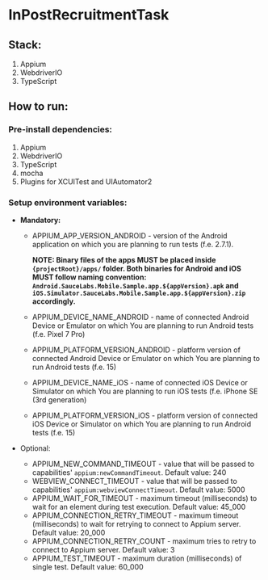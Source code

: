 # InPostRecruitmentTask

## Stack:
1. Appium
2. WebdriverIO
3. TypeScript

## How to run:
### Pre-install dependencies:
1. Appium
2. WebdriverIO
3. TypeScript
4. mocha
5. Plugins for XCUITest and UIAutomator2

### Setup environment variables:
   * **Mandatory:**
     * APPIUM_APP_VERSION_ANDROID - version of the Android application on which you are planning to run tests (f.e. 2.7.1).

       **NOTE: Binary files of the apps MUST be placed inside `{projectRoot}/apps/` folder. Both binaries for Android and iOS MUST follow naming convention: `Android.SauceLabs.Mobile.Sample.app.${appVersion}.apk` and `iOS.Simulator.SauceLabs.Mobile.Sample.app.${appVersion}.zip` accordingly.**
       
     * APPIUM_DEVICE_NAME_ANDROID - name of connected Android Device or Emulator on which You are planning to run Android tests (f.e. Pixel 7 Pro)
     * APPIUM_PLATFORM_VERSION_ANDROID - platform version of connected Android Device or Emulator on which You are planning to run Android tests (f.e. 15)

     * APPIUM_DEVICE_NAME_iOS -  name of connected iOS Device or Simulator on which You are planning to run iOS tests (f.e. iPhone SE (3rd generation)
     * APPIUM_PLATFORM_VERSION_iOS - platform version of connected iOS Device or Simulator on which You are planning to run Android tests (f.e. 15)
   
   * Optional:
       * APPIUM_NEW_COMMAND_TIMEOUT - value that will be passed to capabilities' `appium:newCommandTimeout`. Default value: 240
       * WEBVIEW_CONNECT_TIMEOUT - value that will be passed to capabilities' `appium:webviewConnectTimeout`. Default value: 5000
       * APPIUM_WAIT_FOR_TIMEOUT - maximum timeout (milliseconds) to wait for an element during test execution. Default value: 45_000
       * APPIUM_CONNECTION_RETRY_TIMEOUT - maximum timeout (milliseconds) to wait for retrying to connect to Appium server. Default value: 20_000
       * APPIUM_CONNECTION_RETRY_COUNT - maximum tries to retry to connect to Appium server. Default value: 3
       * APPIUM_TEST_TIMEOUT - maximum duration (milliseconds) of single test. Default value: 60_000
